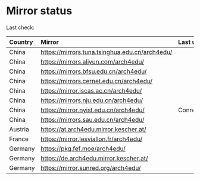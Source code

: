<script src="./time.js"></script>
# Mirror status
Last check: <script type="text/javascript">localize(1726546973.744123);</script>

|Country|Mirror|Last update|
|:------|:-----|:----------|
|China|https://mirrors.tuna.tsinghua.edu.cn/arch4edu/|<script type="text/javascript">localize(1726512131);</script>|
|China|https://mirrors.aliyun.com/arch4edu/|<script type="text/javascript">localize(1726512131);</script>|
|China|https://mirrors.bfsu.edu.cn/arch4edu/|<script type="text/javascript">localize(1726512131);</script>|
|China|https://mirrors.cernet.edu.cn/arch4edu/|<script type="text/javascript">localize(1726512131);</script>|
|China|https://mirror.iscas.ac.cn/arch4edu/|<script type="text/javascript">localize(1726512131);</script>|
|China|https://mirrors.nju.edu.cn/arch4edu/|<script type="text/javascript">localize(1726469127);</script>|
|China|https://mirror.nyist.edu.cn/arch4edu/|ConnectionError|
|China|https://mirrors.sau.edu.cn/arch4edu/|<script type="text/javascript">localize(1726512131);</script>|
|Austria|https://at.arch4edu.mirror.kescher.at/|<script type="text/javascript">localize(1726512131);</script>|
|France|https://mirror.lesviallon.fr/arch4edu/|<script type="text/javascript">localize(1726512131);</script>|
|Germany|https://pkg.fef.moe/arch4edu/|<script type="text/javascript">localize(1726512131);</script>|
|Germany|https://de.arch4edu.mirror.kescher.at/|<script type="text/javascript">localize(1726512131);</script>|
|Germany|https://mirror.sunred.org/arch4edu/|<script type="text/javascript">localize(1726512131);</script>|

<script src="./tablefilter/tablefilter.js"></script>
<script src="./table.js"></script>